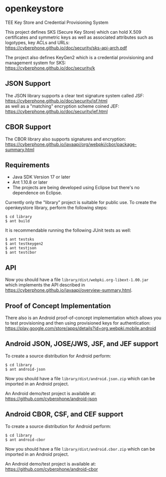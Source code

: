 # openkeystore
TEE Key Store and Credential Provisioning System

This project defines SKS (Secure Key Store) which can hold X.509 certificates
and symmetric keys as well as associated attributes such as logotypes, key ACLs and URLs:<br>
https://cyberphone.github.io/doc/security/sks-api-arch.pdf

The project also defines KeyGen2 which is a credential provisioning and management system
for SKS:<br>
https://cyberphone.github.io/doc/security/k
## JSON Support
The JSON library supports a clear text signature system called JSF:<br>
https://cyberphone.github.io/doc/security/jsf.html<br>
as well as a "matching" encryption scheme coined JEF:<br>
https://cyberphone.github.io/doc/security/jef.html

## CBOR Support
The CBOR library also supports signatures and encryption:<br>
https://cyberphone.github.io/javaapi/org/webpki/cbor/package-summary.html

## Requirements
* Java SDK Version 17 or later
* Ant 1.10.8 or later
* The projects are being developed using Eclipse but there's no dependence on Eclipse.

Currently only the "library" project is suitable for public use.
To create the openkeystore library, perform the following steps:
```
$ cd library
$ ant build
```
It is recommendable running the following JUnit tests as well:
```
$ ant testsks
$ ant testkeygen2
$ ant testjson
$ ant testcbor
```
## API
Now you should have a file <code>library/dist/webpki.org-libext-1.00.jar</code> which
implements the API described in https://cyberphone.github.io/javaapi/overview-summary.html.
## Proof of Concept Implementation
There also is an Android proof-of-concept implementation which allows you to test provisioning
and then using provisioned keys for authentication:<br>
https://play.google.com/store/apps/details?id=org.webpki.mobile.android

## Android JSON, JOSE/JWS, JSF, and JEF support
To create a source distribution for Android perform:
```
$ cd library
$ ant android-json
```
Now you should have a file <code>library/dist/android.json.zip</code> which can be imported in an Android project.

An Android demo/test project is available at:<br>
https://github.com/cyberphone/android-json

## Android CBOR, CSF, and CEF support
To create a source distribution for Android perform:
```
$ cd library
$ ant android-cbor
```
Now you should have a file <code>library/dist/android.cbor.zip</code> which can be imported in an Android project.

An Android demo/test project is available at:<br>
https://github.com/cyberphone/android-cbor

